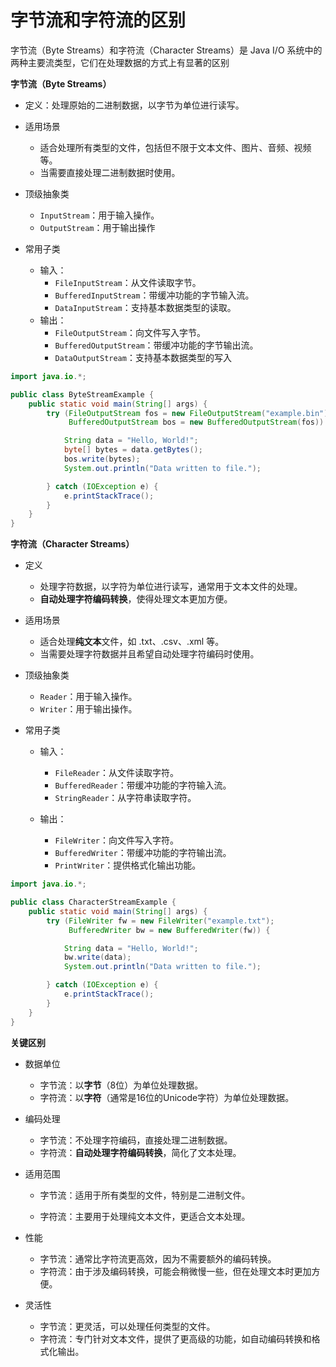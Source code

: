 # 字节流和字符流的区别

字节流（Byte Streams）和字符流（Character Streams）是 Java I/O 系统中的两种主要流类型，它们在处理数据的方式上有显著的区别

**字节流（Byte Streams）**

-   定义：处理原始的二进制数据，以字节为单位进行读写。
-   适用场景
    -   适合处理所有类型的文件，包括但不限于文本文件、图片、音频、视频等。
    -   当需要直接处理二进制数据时使用。
-   顶级抽象类
    -   `InputStream`：用于输入操作。
    -   `OutputStream`：用于输出操作

-   常用子类
    -   输入：
        -   `FileInputStream`：从文件读取字节。
        -   `BufferedInputStream`：带缓冲功能的字节输入流。
        -   `DataInputStream`：支持基本数据类型的读取。
    -   输出：
        -   `FileOutputStream`：向文件写入字节。
        -   `BufferedOutputStream`：带缓冲功能的字节输出流。
        -   `DataOutputStream`：支持基本数据类型的写入

```java
import java.io.*;

public class ByteStreamExample {
    public static void main(String[] args) {
        try (FileOutputStream fos = new FileOutputStream("example.bin");
             BufferedOutputStream bos = new BufferedOutputStream(fos)) {

            String data = "Hello, World!";
            byte[] bytes = data.getBytes();
            bos.write(bytes);
            System.out.println("Data written to file.");

        } catch (IOException e) {
            e.printStackTrace();
        }
    }
}
```

**字符流（Character Streams）**

-   定义
    -   处理字符数据，以字符为单位进行读写，通常用于文本文件的处理。
    -   **自动处理字符编码转换**，使得处理文本更加方便。
-   适用场景
    -   适合处理**纯文本**文件，如 .txt、.csv、.xml 等。
    -   当需要处理字符数据并且希望自动处理字符编码时使用。

-   顶级抽象类
    -   `Reader`：用于输入操作。
    -   `Writer`：用于输出操作。

-   常用子类

    -   输入：
        -   `FileReader`：从文件读取字符。
        -   `BufferedReader`：带缓冲功能的字符输入流。
        -   `StringReader`：从字符串读取字符。

    -   输出：
        -   `FileWriter`：向文件写入字符。
        -   `BufferedWriter`：带缓冲功能的字符输出流。
        -   `PrintWriter`：提供格式化输出功能。

```java
import java.io.*;

public class CharacterStreamExample {
    public static void main(String[] args) {
        try (FileWriter fw = new FileWriter("example.txt");
             BufferedWriter bw = new BufferedWriter(fw)) {

            String data = "Hello, World!";
            bw.write(data);
            System.out.println("Data written to file.");

        } catch (IOException e) {
            e.printStackTrace();
        }
    }
}
```

**关键区别**

-   数据单位
    -   字节流：以**字节**（8位）为单位处理数据。
    -   字符流：以**字符**（通常是16位的Unicode字符）为单位处理数据。

-   编码处理
    -   字节流：不处理字符编码，直接处理二进制数据。
    -   字符流：**自动处理字符编码转换**，简化了文本处理。

-   适用范围

    -   字节流：适用于所有类型的文件，特别是二进制文件。

    -   字符流：主要用于处理纯文本文件，更适合文本处理。

-   性能
    -   字节流：通常比字符流更高效，因为不需要额外的编码转换。
    -   字符流：由于涉及编码转换，可能会稍微慢一些，但在处理文本时更加方便。

-   灵活性
    -   字节流：更灵活，可以处理任何类型的文件。
    -   字符流：专门针对文本文件，提供了更高级的功能，如自动编码转换和格式化输出。


